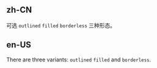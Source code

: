 ## zh-CN

可选 `outlined` `filled` `borderless` 三种形态。

## en-US

There are three variants: `outlined` `filled` and `borderless`.
